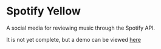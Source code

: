 # Spotify Yellow

A social media for reviewing music through the Spotify API.

It is not yet complete, but a demo can be viewed [here](https://spotify-yellow-282e0.web.app/)


